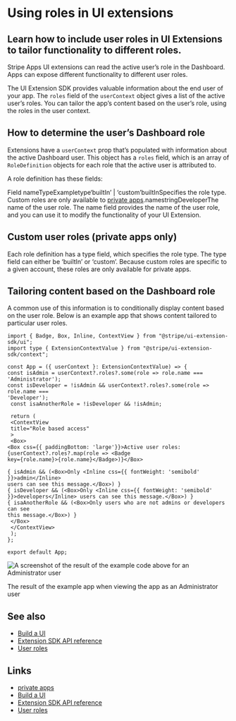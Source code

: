 # Using roles in UI extensions

## Learn how to include user roles in UI Extensions to tailor functionality to different roles.

Stripe Apps UI extensions can read the active user’s role in the Dashboard. Apps
can expose different functionality to different user roles.

The UI Extension SDK provides valuable information about the end user of your
app. The `roles` field of the `userContext` object gives a list of the active
user’s roles. You can tailor the app’s content based on the user’s role, using
the roles in the user context.

## How to determine the user’s Dashboard role

Extensions have a `userContext` prop that’s populated with information about the
active Dashboard user. This object has a `roles` field, which is an array of
`RoleDefinition` objects for each role that the active user is attributed to.

A role definition has these fields:

Field nameTypeExampletype‘builtIn’ | ‘custom’builtInSpecifies the role type.
Custom roles are only available to [private
apps](https://docs.stripe.com/stripe-apps/distribution-options#share-with-team-members).namestringDeveloperThe
name of the user role.
The name field provides the name of the user role, and you can use it to modify
the functionality of your UI Extension.

## Custom user roles (private apps only)

Each role definition has a type field, which specifies the role type. The type
field can either be ‘builtIn’ or ‘custom’. Because custom roles are specific to
a given account, these roles are only available for private apps.

## Tailoring content based on the Dashboard role

A common use of this information is to conditionally display content based on
the user role. Below is an example app that shows content tailored to particular
user roles.

```
import { Badge, Box, Inline, ContextView } from "@stripe/ui-extension-sdk/ui";
import type { ExtensionContextValue } from "@stripe/ui-extension-sdk/context";

const App = ({ userContext }: ExtensionContextValue) => {
const isAdmin = userContext?.roles?.some(role => role.name === 'Administrator');
const isDeveloper = !isAdmin && userContext?.roles?.some(role => role.name ===
'Developer');
 const isaAnotherRole = !isDeveloper && !isAdmin;

 return (
 <ContextView
 title="Role based access"
 >
 <Box>
<Box css={{ paddingBottom: 'large'}}>Active user roles:
{userContext?.roles?.map(role => <Badge
key={role.name}>{role.name}</Badge>)}</Box>

{ isAdmin && (<Box>Only <Inline css={{ fontWeight: 'semibold' }}>admin</Inline>
users can see this message.</Box>) }
{ isDeveloper && (<Box>Only <Inline css={{ fontWeight: 'semibold'
}}>developers</Inline> users can see this message.</Box>) }
{ isaAnotherRole && (<Box>Only users who are not admins or developers can see
this message.</Box>) }
 </Box>
 </ContextView>
 );
};

export default App;

```

![A screenshot of the result of the example code above for an Administrator
user](https://b.stripecdn.com/docs-statics-srv/assets/roles-example.7fb1048ac4656aee8a39a33d9179ad26.png)

The result of the example app when viewing the app as an Administrator user

## See also

- [Build a UI](https://docs.stripe.com/stripe-apps/build-ui)
- [Extension SDK API
reference](https://docs.stripe.com/stripe-apps/reference/extensions-sdk-api)
- [User roles](https://docs.stripe.com/get-started/account/teams/roles)

## Links

- [private
apps](https://docs.stripe.com/stripe-apps/distribution-options#share-with-team-members)
- [Build a UI](https://docs.stripe.com/stripe-apps/build-ui)
- [Extension SDK API
reference](https://docs.stripe.com/stripe-apps/reference/extensions-sdk-api)
- [User roles](https://docs.stripe.com/get-started/account/teams/roles)
